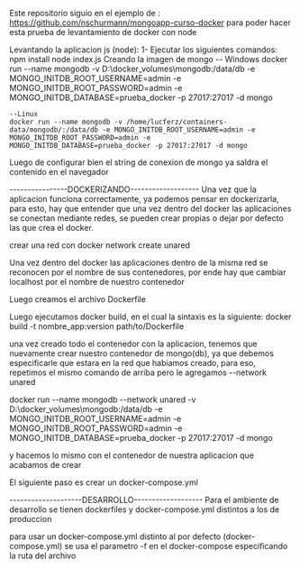 Este repositorio siguio en el ejemplo de : https://github.com/nschurmann/mongoapp-curso-docker
para poder hacer esta prueba de levantamiento de docker con node

Levantando la aplicacion js (node):
    1- Ejecutar los siguientes comandos:
        npm install 
        node index.js
Creando la imagen de mongo
    -- Windows
    docker run --name mongodb -v D:\docker_volumes\mongodb:/data/db -e MONGO_INITDB_ROOT_USERNAME=admin -e MONGO_INITDB_ROOT_PASSWORD=admin -e MONGO_INITDB_DATABASE=prueba_docker -p 27017:27017 -d mongo

    --Linux
    docker run --name mongodb -v /home/lucferz/containers-data/mongodb/:/data/db -e MONGO_INITDB_ROOT_USERNAME=admin -e MONGO_INITDB_ROOT_PASSWORD=admin -e MONGO_INITDB_DATABASE=prueba_docker -p 27017:27017 -d mongo
Luego de configurar bien el string de conexion de mongo ya saldra el contenido en el navegador

----------------DOCKERIZANDO-------------------
Una vez que la aplicacion funciona correctamente, ya podemos
pensar en dockerizarla, para esto, hay que entender que una
vez dentro del docker las aplicaciones se conectan mediante
redes, se pueden crear propias o dejar por defecto las que 
crea el docker.

crear una red con docker network create unared

Una vez dentro del docker las aplicaciones dentro de la misma
red se reconocen por el nombre de sus contenedores, por ende
hay que cambiar localhost por el nombre de nuestro contenedor

Luego creamos el archivo Dockerfile

Luego ejecutamos docker build, en el cual la sintaxis es la 
siguiente:
docker build -t nombre_app:version path/to/Dockerfile

una vez creado todo el contenedor con la aplicacion, tenemos
que nuevamente crear nuestro contenedor de mongo(db), ya que
debemos especificarle que estara en la red que habiamos creado, para eso, repetimos el mismo comando de arriba pero le agregamos --network unared

docker run --name mongodb --network unared -v D:\docker_volumes\mongodb:/data/db -e MONGO_INITDB_ROOT_USERNAME=admin -e MONGO_INITDB_ROOT_PASSWORD=admin -e MONGO_INITDB_DATABASE=prueba_docker -p 27017:27017 -d mongo

y hacemos lo mismo con el contenedor de nuestra aplicacion
que acabamos de crear

El siguiente paso es crear un docker-compose.yml 




--------------------DESARROLLO-------------------
Para el ambiente de desarrollo se tienen
dockerfiles y docker-compose.yml distintos a los
de produccion 

para usar un docker-compose.yml distinto al por 
defecto (docker-compose.yml) se usa el parametro
-f en el docker-compose especificando la ruta del 
archivo